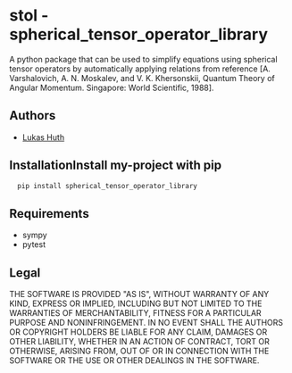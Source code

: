# stol - spherical_tensor_operator_library
A python package that can be used to simplify equations using 
spherical tensor operators by automatically applying relations 
from reference [A. Varshalovich, A. N. Moskalev, and V. K. Khersonskii, Quantum Theory of Angular
Momentum. Singapore: World Scientific, 1988].


## Authors

- [Lukas Huth](https://github.com/LukasLikesPython)

## InstallationInstall my-project with pip
```bash
  pip install spherical_tensor_operator_library
```

## Requirements

* sympy
* pytest


## Legal

THE SOFTWARE IS PROVIDED "AS IS", WITHOUT WARRANTY OF ANY KIND, EXPRESS OR
IMPLIED, INCLUDING BUT NOT LIMITED TO THE WARRANTIES OF MERCHANTABILITY,
FITNESS FOR A PARTICULAR PURPOSE AND NONINFRINGEMENT. IN NO EVENT SHALL THE
AUTHORS OR COPYRIGHT HOLDERS BE LIABLE FOR ANY CLAIM, DAMAGES OR OTHER
LIABILITY, WHETHER IN AN ACTION OF CONTRACT, TORT OR OTHERWISE, ARISING FROM,
OUT OF OR IN CONNECTION WITH THE SOFTWARE OR THE USE OR OTHER DEALINGS IN THE
SOFTWARE.